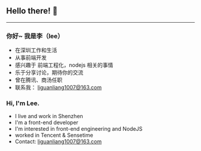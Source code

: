 ## Hello there! 🚀
----
### 你好~ 我是李（lee）
 - 在深圳工作和生活 
 - 从事前端开发
 - 感兴趣于 前端工程化，nodejs 相关的事情
 - 乐于分享讨论，期待你的交流
 - 曾在腾讯、商汤任职
 - 联系我： liguanliang1007@163.com
### Hi, I'm Lee. 
- I live and work in Shenzhen
- I'm a front-end developer
- I'm interested in front-end engineering and NodeJS
- worked in Tencent & Sensetime
- Contact: liguanliang1007@163.com

<!--
**crossskyLi/crossskyli** is a ✨ _special_ ✨ repository because its `README.md` (this file) appears on your GitHub profile.

Here are some ideas to get you started:

- 🔭 I’m currently working on ...
- 🌱 I’m currently learning ...
- 👯 I’m looking to collaborate on ...
- 🤔 I’m looking for help with ...
- 💬 Ask me about ...
- 📫 How to reach me: ...
- 😄 Pronouns: ...
- ⚡ Fun fact: ...
-->
